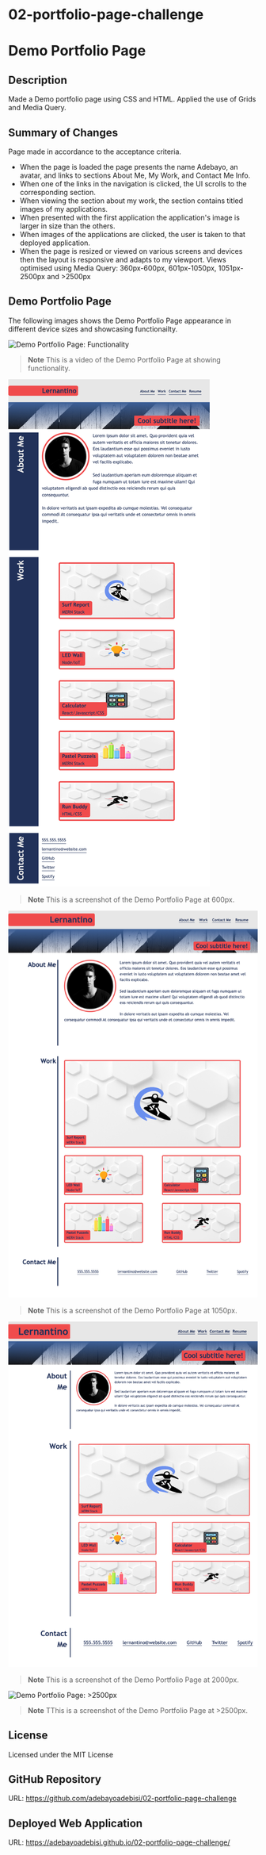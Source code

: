 # 02-portfolio-page-challenge

# Demo Portfolio Page

## Description
Made a Demo portfolio page using CSS and HTML. Applied the use of Grids and Media Query.

## Summary of Changes
Page made in accordance to the acceptance criteria.
- When the page is loaded the page presents the name Adebayo, an avatar, and links to sections About Me, My Work, and Contact Me Info.
- When one of the links in the navigation is clicked, the UI scrolls to the corresponding section.
- When viewing the section about my work, the section contains titled images of my applications.
- When presented with the first application the application's image is larger in size than the others.
- When images of the applications are clicked, the user is taken to that deployed application.
- When the page is resized or viewed on various screens and devices then the layout is responsive and adapts to my viewport. Views optimised using Media Query: 360px-600px, 601px-1050px, 1051px-2500px and >2500px

## Demo Portfolio Page
The following images shows the Demo Portfolio Page appearance in different device sizes and showcasing functionailty.

![Demo Portfolio Page: Functionality](assets/images/portfolio-demo.gif)

> **Note** This is a video of the Demo Portfolio Page at showing functionality.

![Demo Portfolio Page: 360px-600px](assets/images/Screenshot-max-600px.html.png)

> **Note** This is a screenshot of the Demo Portfolio Page at 600px.

![Demo Portfolio Page: 601px-1050px](assets/images/Screenshot-max-1050px..html.png)

> **Note** This is a screenshot of the Demo Portfolio Page at 1050px.

![Demo Portfolio Page: 1051px-2500px](assets/images/Screenshot-max-2500px..png)

> **Note** This is a screenshot of the Demo Portfolio Page at 2000px.

![Demo Portfolio Page: >2500px](assets/images/Screenshot-over-2500px..png)

> **Note** TThis is a screenshot of the Demo Portfolio Page at >2500px.

## License
Licensed under the MIT License

## GitHub Repository
URL: https://github.com/adebayoadebisi/02-portfolio-page-challenge 

## Deployed Web Application
URL: https://adebayoadebisi.github.io/02-portfolio-page-challenge/

